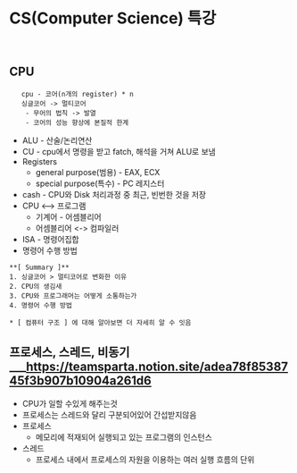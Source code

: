 # CS(Computer Science) 특강
<br>   

## CPU
```   
   cpu - 코어(n개의 register) * n   
   싱글코어 -> 멀티코어   
    - 무어의 법칙 -> 발열
    - 코어의 성능 향상에 본질적 한계
``` 
 * ALU - 산술/논리연산
 * CU - cpu에서 명령을 받고 fatch, 해석을 거쳐 ALU로 보냄
 * Registers   
    - general purpose(범용) - EAX, ECX
    - special purpose(특수) - PC 레지스터
 * cash - CPU와 Disk 처리과정 중 최근, 빈번한 것을 저장
 * CPU <--> 프로그램
   - 기계어 - 어셈블리어
   - 어셈블리어 <-> 컴파일러
 * ISA - 명령어집합
 * 명령어 수행 방법
```
**[ Summary ]** 
1. 싱글코어 > 멀티코어로 변화한 이유
2. CPU의 생김새
3. CPU와 프로그래머는 어떻게 소통하는가
4. 명령어 수행 방법

* [ 컴퓨터 구조 ] 에 대해 알아보면 더 자세히 알 수 잇음
```
## 프로세스, 스레드, 비동기 ___https://teamsparta.notion.site/adea78f8538745f3b907b10904a261d6
 * CPU가 일할 수있게 해주는것
 * 프로세스는 스레드와 달리 구분되어있어 간섭받지않음
 * 프로세스
   - 메모리에 적재되어 실행되고 있는 프로그램의 인스턴스
 * 스레드
   - 프로세스 내에서 프로세스의 자원을 이용하는 여러 실행 흐름의 단위

